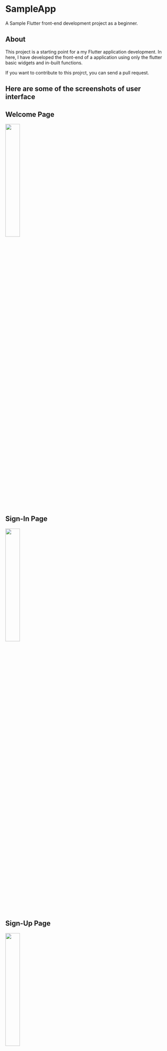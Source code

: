 # SampleApp

<p>A Sample Flutter front-end development project as a beginner.</p>

## About

<p>This project is a starting point for a my Flutter application development.
In here, I have developed the front-end of a application using only the flutter basic widgets and in-built functions.</p>
<p>If you want to contribute to this projrct, you can send a pull request.</p>


## Here are some of the screenshots of user interface

## Welcome Page
<img src = "https://github.com/Ruchirakavinda/flutter_myfirst/blob/main/screenshots/com01.jpg" width="30%">
<br>
<br>

## Sign-In Page
<img src = "https://github.com/Ruchirakavinda/flutter_myfirst/blob/main/screenshots/signin.jpg" width="30%">
<br>
<br>

## Sign-Up Page
<img src = "https://github.com/Ruchirakavinda/flutter_myfirst/blob/main/screenshots/signup.jpg" width="30%">
<br>
<br> 

## Home Page
<img src = "https://github.com/Ruchirakavinda/flutter_myfirst/blob/main/screenshots/home01.jpg" width="30%">
<br>
<br>
<img src = "https://github.com/Ruchirakavinda/flutter_myfirst/blob/main/screenshots/home02.jpg" width="30%">
<br>
<br>

## Stories Page
<img src = "https://github.com/Ruchirakavinda/flutter_myfirst/blob/main/screenshots/story01.jpg" width="30%">
<br>
<br>

## Community Page
<img src = "https://github.com/Ruchirakavinda/flutter_myfirst/blob/main/screenshots/com01.jpg" width="30%">m01.jpg)
<br>
<br>

## Fine friends Page
<img src = "https://github.com/Ruchirakavinda/flutter_myfirst/blob/main/screenshots/find01.jpg" width="30%">
<br>
<br>

## Notifications Page
<img src = "https://github.com/Ruchirakavinda/flutter_myfirst/blob/main/screenshots/notifi01.jpg" width="30%">
<br>
<br>

## Messages Page
<img src = "https://github.com/Ruchirakavinda/flutter_myfirst/blob/main/screenshots/msg01.jpg" width="30%">
<br>
<br>

## Drawer
<img src = "https://github.com/Ruchirakavinda/flutter_myfirst/blob/main/screenshots/drawer.jpg" width="30%">
<br>
<br>

## Profile Page
<img src = "https://github.com/Ruchirakavinda/flutter_myfirst/blob/main/screenshots/prof01.jpg" width="30%">
<br>
<br>
<img src = "https://github.com/Ruchirakavinda/flutter_myfirst/blob/main/screenshots/prof02.jpg" width="30%">
<br>
<br>



## A few resources to if get you started your first Flutter project:

- [Lab: Write your first Flutter app](https://flutter.dev/docs/get-started/codelab)
- [Cookbook: Useful Flutter samples](https://flutter.dev/docs/cookbook)

For help getting started with Flutter, view 
[online documentation](https://flutter.dev/docs), which offers tutorials,
samples, guidance on mobile development, and a full API reference.
